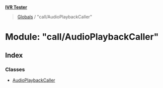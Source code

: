 **[IVR Tester](../README.md)**

> [Globals](../README.md) / "call/AudioPlaybackCaller"

# Module: "call/AudioPlaybackCaller"

## Index

### Classes

* [AudioPlaybackCaller](../classes/_call_audioplaybackcaller_.audioplaybackcaller.md)
